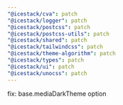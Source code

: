 ```yaml
---
"@icestack/cva": patch
"@icestack/logger": patch
"@icestack/postcss": patch
"@icestack/postcss-utils": patch
"@icestack/shared": patch
"@icestack/tailwindcss": patch
"@icestack/theme-algorithm": patch
"@icestack/types": patch
"@icestack/ui": patch
"@icestack/unocss": patch
---
```


fix: base.mediaDarkTheme option
